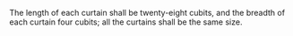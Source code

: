 The length of each curtain shall be twenty-eight cubits, and the breadth of each curtain four cubits; all the curtains shall be the same size.
